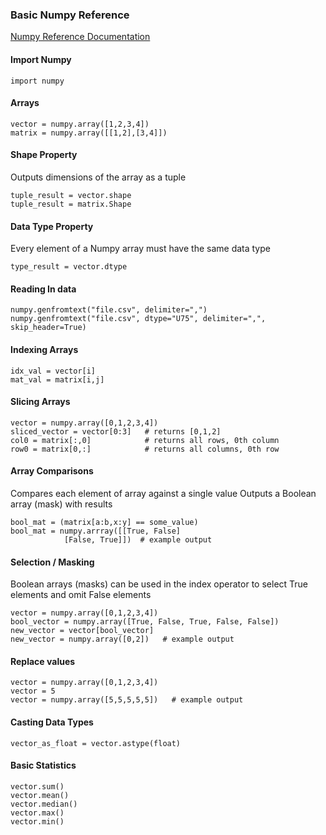 ### Basic Numpy Reference

[Numpy Reference Documentation](http://docs.scipy.org/doc/numpy/reference/)

#### Import Numpy
    import numpy

#### Arrays
    vector = numpy.array([1,2,3,4])
    matrix = numpy.array([[1,2],[3,4]])

#### Shape Property
Outputs dimensions of the array as a tuple

    tuple_result = vector.shape
    tuple_result = matrix.Shape

#### Data Type Property
Every element of a Numpy array must have the same data type

    type_result = vector.dtype

#### Reading In data
    numpy.genfromtext("file.csv", delimiter=",")
    numpy.genfromtext("file.csv", dtype="U75", delimiter=",", skip_header=True)

#### Indexing Arrays
    idx_val = vector[i]
    mat_val = matrix[i,j]

#### Slicing Arrays
    vector = numpy.array([0,1,2,3,4])
    sliced_vector = vector[0:3]   # returns [0,1,2]
    col0 = matrix[:,0]            # returns all rows, 0th column
    row0 = matrix[0,:]            # returns all columns, 0th row

#### Array Comparisons
Compares each element of array against a single value
Outputs a Boolean array (mask) with results

    bool_mat = (matrix[a:b,x:y] == some_value)
    bool_mat = numpy.arrray([[True, False]
                [False, True]])  # example output

#### Selection / Masking
Boolean arrays (masks) can be used in the index operator to select True elements and omit False elements

    vector = numpy.array([0,1,2,3,4])
    bool_vector = numpy.array([True, False, True, False, False])
    new_vector = vector[bool_vector]
    new_vector = numpy.array([0,2])   # example output

#### Replace values
    vector = numpy.array([0,1,2,3,4])
    vector = 5
    vector = numpy.array([5,5,5,5,5])   # example output

#### Casting Data Types
    vector_as_float = vector.astype(float)

#### Basic Statistics
    vector.sum()
    vector.mean()
    vector.median()
    vector.max()
    vector.min()
